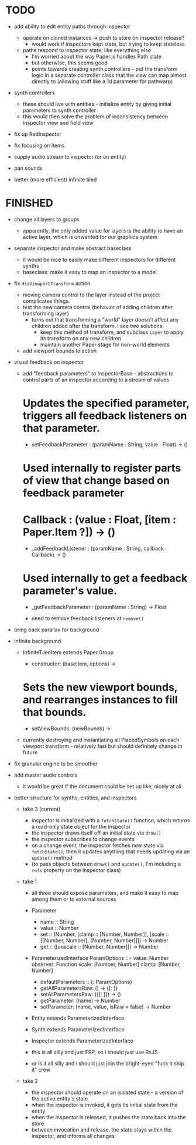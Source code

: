 # TODO

- add ability to edit entity paths through inspector
  - operate on cloned instances -> push to store on inspector release?
    - would work if inspectors kept state, but trying to keep stateless
  - paths respond to inspector state, like everything else
    - I'm worried about the way Paper.js handles Path state
    - but otherwise, this seems good
    - points towards creating synth controllers - put the transform logic in a
      separate controller class that the view can map almost directly to
      (allowing stuff like a 1d parameter for pathwarp)

- synth controllers
  - these should live with entities - initialize entity by giving initial
    parameters to synth controller
  - this would then solve the problem of inconsistency between inspector view
    and field view

- fix up RedInspector

- fix focusing on items

- supply audio stream to inspector (or on entity)

- pan sounds

- better (more efficient) infinite tiled


# FINISHED

+ change all layers to groups
  - apparently, the only added value for layers is the ability to have an active
    layer, which is unwanted for our graphics system

+ separate inspector and make abstract baseclass
  - it would be nice to easily make different inspectors for different synths
  - baseclass: make it easy to map an inspector to a model

+ fix `didViewportTransform` action
  - moving camera control to the layer instead of the project complicates things.
  - test the new camera control (behavior of adding children after transforming layer)
    - turns out that transforming a "world" layer doesn't affect any children
      added after the transform. i see two solutions:
      - keep this method of transform, and subclass `Layer` to apply its
        transform on any new children
      - maintain another Paper stage for non-world elements
  - add viewport bounds to action

+ visual feedback on inspector
  - add "feedback parameters" to InspectorBase - abstractions to control parts
    of an inspector according to a stream of values

    # Updates the specified parameter, triggers all feedback listeners on that parameter.
    - setFeedbackParameter : (paramName : String, value : Float) -> ()

    # Used internally to register parts of view that change based on feedback parameter
    # Callback : (value : Float, [item : Paper.Item ?]) -> ()
    - _addFeedbackListener : (paramName : String, callback : Callback) -> ()

    # Used internally to get a feedback parameter's value.
    - _getFeedbackParameter : (paramName : String) -> Float

    - need to remove feedback listeners at `remove()`

+ bring back parallax for background

+ infinite background
  - InfiniteTiledItem extends Paper.Group
    - constructor: (baseItem, options) ->

    # Sets the new viewport bounds, and rearranges instances to fill that bounds.
    - setViewBounds: (newBounds) ->
  - currently destroying and instantiating all PlacedSymbols on each viewport
    transform - relatively fast but should definitely change in future

+ fix granular engine to be smoother

+ add master audio controls
  - it would be great if the document could be set up like, nicely at all

+ better structure for synths, entities, and inspectors
  - take 3 (current)
    - inspector is initialized with a `fetchState()` function, which returns a
      read-only state object for the inspector
    - the inspector draws itself off an initial state via `draw()`
    - the inspector subscribes to change events
    - on a change event, the inspector fetches new state via `fetchState()`;
      then it updates anything that needs updating via an `update()` method
    - (to pass objects between `draw()` and `update()`, I'm including a `refs`
      property on the inspector class)

  - take 1
    - all three should expose parameters, and make it easy to map among them or
      to external sources

    - Parameter
      - name :: String
      - value :: Number
      - set :: (Number, [clamp :: [Number, Number]], [scale :: [[Number, Number], [Number, Number]]]) -> Number
      - get :: ([unscale :: [Number, Number]]) -> Number

    - ParameterizedInterface
      ParamOptions ::=
        value: Number
        observer: Function
        scale: [Number, Number]
        clamp: [Number, Number]

      - defaultParameters :: {<paramName>: ParamOptions}
      - getAllParametersRaw: () -> {[<paramName>: <raw value>]}
      - setAllParametersRaw: ({[<paramName>: <raw value>]}) -> ()
      - getParameter: (name) -> Number
      - setParameter: (name, value, isRaw = false) -> Number

    - Entity extends ParameterizedInterface
    - Synth extends ParameterizedInterface
    - Inspector extends ParameterizedInterface

    - this is all silly and just FRP, so I should just use RxJS
    - or is it all silly and i should just join the bright-eyed "fuck it ship it" crew

  - take 2
    - the inspector should operate on an isolated state - a version of the active entity's state
    - when the inspector is invoked, it gets its initial state from the entity
    - when the inspector is released, it pushes the state back into the store
    - between invocation and release, the state stays within the inspector, and
      informs all changes
